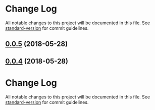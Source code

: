 # Change Log

All notable changes to this project will be documented in this file. See [standard-version](https://github.com/conventional-changelog/standard-version) for commit guidelines.

<a name="0.0.5"></a>
## [0.0.5](https://github.com/gustojs/nuxt-feathers-vuex/compare/v0.0.4...v0.0.5) (2018-05-28)



<a name="0.0.4"></a>
## [0.0.4](https://github.com/gustojs/nuxt-feathers-vuex/compare/v0.0.2...v0.0.4) (2018-05-28)



# Change Log

All notable changes to this project will be documented in this file. See [standard-version](https://github.com/conventional-changelog/standard-version) for commit guidelines.